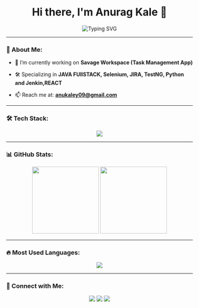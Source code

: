 <h1 align="center">Hi there, I'm Anurag Kale 👋</h1>

<p align="center">
  <img src="https://readme-typing-svg.herokuapp.com?font=Fira+Code&weight=600&size=22&pause=1000&color=4A90E2&center=true&width=435&lines=Tester;🚀+Full+Stack+Developer;💻+Tech+Enthusiast;🎯+Problem+Solver" alt="Typing SVG" />
</p>

---

### 🌟 About Me:
- 🔭 I’m currently working on **Savage Workspace (Task Management App)**  
 
- 🛠 Specializing in **JAVA FUllSTACK, Selenium, JIRA, TestNG, Python and Jenkin,REACT**  
- 📫 Reach me at: **anukaley09@gmail.com**  

---

### 🛠 Tech Stack:
<p align="center">
  <img src="https://skillicons.dev/icons?i=html,css,js,react,selenium,jenkins,mongodb,python,java,git" />
</p>

---

### 📊 GitHub Stats:
<div align="center">
  <img height="180em" src="https://github-readme-streak-stats.herokuapp.com/?user=AnuragKale01&theme=radical" />
  <img height="180em" src="https://github-readme-stats.vercel.app/api?username=AnuragKale01&show_icons=true&theme=radical" />
</div>

---

### 🔥 Most Used Languages:
<p align="center">
  <img src="https://github-readme-stats.vercel.app/api/top-langs/?username=AnuragKale01&layout=compact&theme=radical" />
</p>

---

### 🚀 Connect with Me:
<p align="center">
  <a href="https://linkedin.com/in/your-profile" target="_blank"><img src="https://img.shields.io/badge/-LinkedIn-blue?style=for-the-badge&logo=linkedin" /></a>
  <a href="https://twitter.com/your-profile" target="_blank"><img src="https://img.shields.io/badge/-Twitter-blue?style=for-the-badge&logo=twitter" /></a>
  <a href="https://yourportfolio.com" target="_blank"><img src="https://img.shields.io/badge/-Portfolio-green?style=for-the-badge&logo=website" /></a>
</p>
